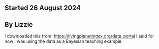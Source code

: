 ## Started 26 August 2024
## By Lizzie

I downloaded this from: https://livingplanetindex.org/data_portal
I said for now I was using the data as a Bayesian teaching example.